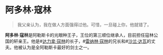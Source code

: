 # 阿多林·寇林

> 我父亲认为，我在做人方面强得过他。可惜，一旦碰上你，他就错了。

**阿多林·寇林**是阿勒斯卡的光眼种王子，王位的第三顺位继承人，目前担任寇林公国的轩亲王。他是#[达力拿·寇林](characters/dalinar)的长子，#[雷纳林·寇林](characters/renarin)的兄长和#[沙兰·达瓦](characters/shallan)的丈夫。他被认为是全阿勒斯卡最好的剑士之一。
